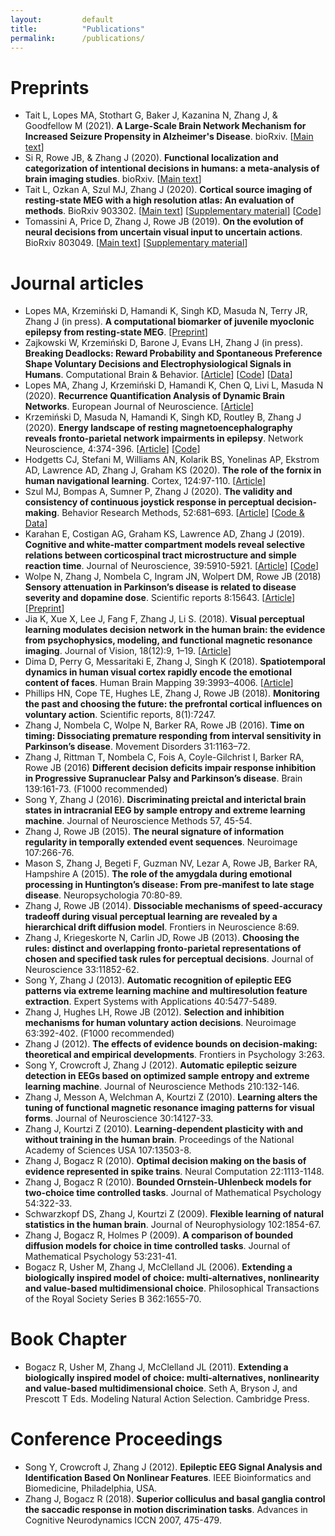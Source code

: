```yaml
---
layout: 		default
title: 			"Publications"
permalink: 		/publications/
---
```

# Preprints
* Tait L, Lopes MA, Stothart G, Baker J, Kazanina N, Zhang J, & Goodfellow M (2021). **A Large-Scale Brain Network Mechanism for Increased Seizure Propensity in Alzheimer's Disease**. bioRxiv. \[[Main text](https://www.biorxiv.org/content/10.1101/2021.01.19.427236v1)\] 
* Si R, Rowe JB, & Zhang J (2020). **Functional localization and categorization of intentional decisions in humans: a meta-analysis of brain imaging studies**. bioRxiv. \[[Main text](https://www.biorxiv.org/content/10.1101/2020.11.27.401208v1)\]
* Tait L, Ozkan A, Szul MJ, Zhang J (2020). **Cortical source imaging of resting-state MEG with a high resolution atlas: An evaluation of methods**. BioRxiv 903302. \[[Main text](https://www.biorxiv.org/content/10.1101/2020.01.12.903302v1)\] \[[Supplementary material](https://www.biorxiv.org/content/10.1101/2020.01.12.903302v1.supplementary-material)\] \[[Code](https://github.com/lukewtait/evaluate_inverse_methods)\]
* Tomassini A, Price D, Zhang J, Rowe JB (2019). **On the evolution of neural decisions from uncertain visual input to uncertain actions**. BioRxiv 803049. \[[Main text](https://doi.org/10.1101/803049)\] \[[Supplementary material](https://www.biorxiv.org/content/10.1101/803049v1.supplementary-material)\]


# Journal articles
*  Lopes MA, Krzemiński D, Hamandi K, Singh KD, Masuda N, Terry JR, Zhang J (in press). **A computational biomarker of juvenile myoclonic epilepsy from resting-state MEG**. \[[Preprint](https://www.medrxiv.org/content/10.1101/2020.05.18.20102681v1)\]
* Zajkowski W, Krzemiński D, Barone J, Evans LH, Zhang J (in press). **Breaking Deadlocks: Reward Probability and Spontaneous Preference Shape Voluntary Decisions and Electrophysiological Signals in Humans**. Computational Brain & Behavior. \[[Article](https://link.springer.com/article/10.1007%2Fs42113-020-00096-6)\] \[[Code](https://github.com/ccbrain/voluntary-decision-eeg)\] \[[Data](https://doi.org/10.6084/m9.figshare.9989552.v1)\]
* Lopes MA, Zhang J, Krzemiński D, Hamandi K, Chen Q, Livi L, Masuda N (2020). **Recurrence Quantification Analysis of Dynamic Brain Networks**. European Journal of Neuroscience. \[[Article](https://doi.org/10.1111/ejn.14960)\]
* Krzemiński D, Masuda N, Hamandi K, Singh KD, Routley B, Zhang J (2020). **Energy landscape of resting magnetoencephalography reveals fronto-parietal network impairments in epilepsy**. Network Neuroscience, 4:374-396. \[[Article](https://www.mitpressjournals.org/doi/abs/10.1162/netn_a_00125)\] \[[Code](https://github.com/dokato/energy_landscape)\]
* Hodgetts CJ, Stefani M, Williams AN, Kolarik BS, Yonelinas AP, Ekstrom AD, Lawrence AD, Zhang J, Graham KS (2020). **The role of the fornix in human navigational learning**. Cortex, 124:97-110. \[[Article](https://doi.org/10.1016/j.cortex.2019.10.017)\]
* Szul MJ, Bompas A, Sumner P, Zhang J (2020). **The validity and consistency of continuous joystick response in perceptual decision-making**. Behavior Research Methods, 52:681–693. \[[Article](https://link.springer.com/article/10.3758/s13428-019-01269-3)\] \[[Code & Data](https://osf.io/6fpq4)\]
* Karahan E, Costigan AG, Graham KS, Lawrence AD, Zhang J (2019). **Cognitive and white-matter compartment models reveal selective relations between corticospinal tract microstructure and simple reaction time**. Journal of Neuroscience, 39:5910-5921. [[Article](https://doi.org/10.1523/JNEUROSCI.2954-18.2019)] \[[Code](https://github.com/esinkarahan/ATA)\]
* Wolpe N, Zhang J, Nombela C, Ingram JN, Wolpert DM, Rowe JB (2018) **Sensory attenuation in Parkinson’s disease is related to disease severity and dopamine dose**. Scientific reports 8:15643. \[[Article](https://www.nature.com/articles/s41598-018-33678-3)\] \[[Preprint](https://doi.org/10.1101/221317)\]
* Jia K, Xue X, Lee J, Fang F, Zhang J, Li S. (2018). **Visual perceptual learning modulates decision network in the human brain: the evidence from psychophysics, modeling, and functional magnetic resonance imaging**. Journal of Vision, 18(12):9, 1–19. \[[Article](https://jov.arvojournals.org/article.aspx?articleid=2715086)\]
* Dima D, Perry G, Messaritaki E, Zhang J, Singh K (2018). **Spatiotemporal dynamics in human visual cortex rapidly encode the emotional content of faces**. Human Brain Mapping 39:3993–4006. \[[Article](https://onlinelibrary.wiley.com/doi/full/10.1002/hbm.24226)\]
* Phillips HN, Cope TE, Hughes LE, Zhang J, Rowe JB (2018). **Monitoring the past and choosing the future: the prefrontal cortical influences on voluntary action**. Scientific reports, 8(1):7247.
* Zhang J, Nombela C, Wolpe N, Barker RA, Rowe JB (2016). **Time on timing: Dissociating premature responding from interval sensitivity in Parkinson’s disease**. Movement Disorders 31:1163–72.
* Zhang J, Rittman T, Nombela C, Fois A, Coyle-Gilchrist I, Barker RA, Rowe JB (2016) **Different decision deficits impair response inhibition in Progressive Supranuclear Palsy and Parkinson’s disease**. Brain 139:161-73. (F1000 recommended)
* Song Y, Zhang J (2016). **Discriminating preictal and interictal brain states in intracranial EEG by sample entropy and extreme learning machine**. Journal of Neuroscience Methods 57, 45-54.
* Zhang J, Rowe JB (2015). **The neural signature of information regularity in temporally extended event sequences**. Neuroimage 107:266-76.
* Mason S, Zhang J, Begeti F, Guzman NV, Lezar A, Rowe JB, Barker RA, Hampshire A (2015). **The role of the amygdala during emotional processing in Huntington’s disease: From pre-manifest to late stage disease**. Neuropsychologia 70:80-89.
* Zhang J, Rowe JB (2014). **Dissociable mechanisms of speed-accuracy tradeoff during visual perceptual learning are revealed by a hierarchical drift diffusion model**. Frontiers in Neuroscience 8:69.
* Zhang J, Kriegeskorte N, Carlin JD, Rowe JB (2013). **Choosing the rules: distinct and overlapping fronto-parietal representations of chosen and specified task rules for perceptual decisions**. Journal of Neuroscience 33:11852-62.
* Song Y, Zhang J (2013). **Automatic recognition of epileptic EEG patterns via extreme learning machine and multiresolution feature extraction**. Expert Systems with Applications 40:5477-5489.
* Zhang J, Hughes LH, Rowe JB (2012). **Selection and inhibition mechanisms for human voluntary action decisions**. Neuroimage 63:392-402. (F1000 recommended)
* Zhang J (2012). **The effects of evidence bounds on decision-making: theoretical and empirical developments**. Frontiers in Psychology 3:263.
* Song Y, Crowcroft J, Zhang J (2012). **Automatic epileptic seizure detection in EEGs based on optimized sample entropy and extreme learning machine**. Journal of Neuroscience Methods 210:132-146.
* Zhang J, Messon A, Welchman A, Kourtzi Z (2010). **Learning alters the tuning of functional magnetic resonance imaging patterns for visual forms**. Journal of Neuroscience 30:14127-33.
* Zhang J, Kourtzi Z (2010). **Learning-dependent plasticity with and without training in the human brain**. Proceedings of the National Academy of Sciences USA 107:13503-8.
* Zhang J, Bogacz R (2010). **Optimal decision making on the basis of evidence represented in spike trains**. Neural Computation 22:1113-1148.
* Zhang J, Bogacz R (2010). **Bounded Ornstein-Uhlenbeck models for two-choice time controlled tasks**. Journal of Mathematical Psychology 54:322-33.
* Schwarzkopf DS, Zhang J, Kourtzi Z (2009). **Flexible learning of natural statistics in the human brain**. Journal of Neurophysiology 102:1854-67.
* Zhang J, Bogacz R, Holmes P (2009). **A comparison of bounded diffusion models for choice in time controlled tasks**. Journal of Mathematical Psychology 53:231-41.
* Bogacz R, Usher M, Zhang J, McClelland JL (2006). **Extending a biologically inspired model of choice: multi-alternatives, nonlinearity and value-based multidimensional choice**. Philosophical Transactions of the Royal Society Series B 362:1655-70.


# Book Chapter

* Bogacz R, Usher M, Zhang J, McClelland JL (2011). **Extending a biologically inspired model of choice: multi-alternatives, nonlinearity and value-based multidimensional choice**. Seth A, Bryson J, and Prescott T Eds. Modeling Natural Action Selection. Cambridge Press.

# Conference Proceedings

* Song Y, Crowcroft J, Zhang J (2012). **Epileptic EEG Signal Analysis and Identification Based On Nonlinear Features**. IEEE Bioinformatics and Biomedicine, Philadelphia, USA.
* Zhang J, Bogacz R (2018). **Superior colliculus and basal ganglia control the saccadic response in motion discrimination tasks**. Advances in Cognitive Neurodynamics ICCN 2007, 475-479.
